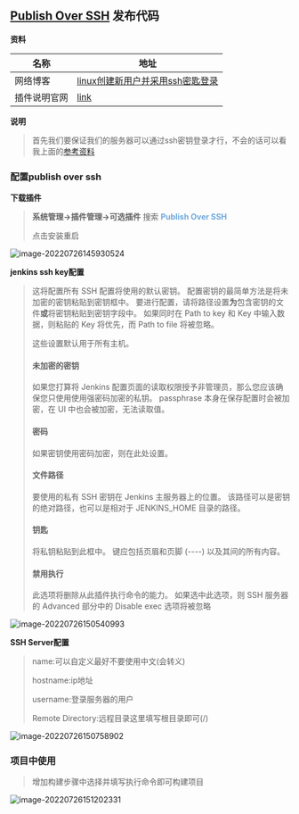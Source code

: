 ## [Publish Over SSH](https://plugins.jenkins.io/publish-over-ssh)  发布代码

**资料**

| 名称         | 地址                                                         |
| ------------ | ------------------------------------------------------------ |
| 网络博客     | [linux创建新用户并采用ssh密匙登录](https://gitee.com/yaolliuyang/phpStudyDoc/blob/main/linux/centOs/linux%E5%88%9B%E5%BB%BA%E6%96%B0%E7%94%A8%E6%88%B7%E5%B9%B6%E9%87%87%E7%94%A8ssh%E5%AF%86%E5%8C%99%E7%99%BB%E5%BD%95.md) |
| 插件说明官网 | [link](https://plugins.jenkins.io/publish-over-ssh/)         |

**说明**

> 首先我们要保证我们的服务器可以通过ssh密钥登录才行，不会的话可以看我上面的[参考资料](https://gitee.com/yaolliuyang/phpStudyDoc/blob/main/linux/centOs/linux%E5%88%9B%E5%BB%BA%E6%96%B0%E7%94%A8%E6%88%B7%E5%B9%B6%E9%87%87%E7%94%A8ssh%E5%AF%86%E5%8C%99%E7%99%BB%E5%BD%95.md)

### 配置publish over ssh

**下载插件**

> **系统管理->插件管理->可选插件**  搜索 **<font color='#6fa8dc'>Publish Over SSH</font>**
>
> 点击安装重启

![image-20220726145930524](https://yaoliuyang-blog-images.oss-cn-beijing.aliyuncs.com/blogImages/image-20220726145930524.png)



**jenkins ssh key配置**

> 这将配置所有 SSH 配置将使用的默认密钥。
> 配置密钥的最简单方法是将未加密的密钥粘贴到密钥框中。
> 要进行配置，请将路径设置**为**包含密钥的文件**或**将密钥粘贴到密钥字段中。
> 如果同时在 Path to key 和 Key 中输入数据，则粘贴的 Key 将优先，而 Path to file 将被忽略。
>
> 这些设置默认用于所有主机。
>
> #### 未加密的密钥
>
> 如果您打算将 Jenkins 配置页面的读取权限授予非管理员，那么您应该确保您只使用使用强密码加密的私钥。
> passphrase 本身在保存配置时会被加密，在 UI 中也会被加密，无法读取值。
>
> #### 密码
>
> 如果密钥使用密码加密，则在此处设置。
>
> #### 文件路径
>
> 要使用的私有 SSH 密钥在 Jenkins 主服务器上的位置。
> 该路径可以是密钥的绝对路径，也可以是相对于 JENKINS_HOME 目录的路径。
>
> #### 钥匙
>
> 将私钥粘贴到此框中。
> 键应包括页眉和页脚 (----) 以及其间的所有内容。
>
> #### 禁用执行
>
> 此选项将删除从此插件执行命令的能力。
> 如果选中此选项，则 SSH 服务器的 Advanced 部分中的 Disable exec 选项将被忽略

![image-20220726150540993](https://yaoliuyang-blog-images.oss-cn-beijing.aliyuncs.com/blogImages/image-20220726150540993.png)

**SSH Server配置**

> name:可以自定义最好不要使用中文(会转义)
>
> hostname:ip地址
>
> username:登录服务器的用户
>
> Remote Directory:远程目录这里填写根目录即可(/)  

![image-20220726150758902](https://yaoliuyang-blog-images.oss-cn-beijing.aliyuncs.com/blogImages/image-20220726150758902.png)

### 项目中使用

> 增加构建步骤中选择并填写执行命令即可构建项目

![image-20220726151202331](https://yaoliuyang-blog-images.oss-cn-beijing.aliyuncs.com/blogImages/image-20220726151202331.png)
